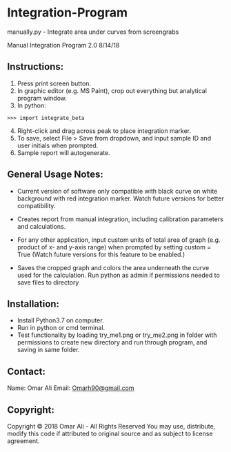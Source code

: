 # Integration-Program
manually.py - Integrate area under curves from screengrabs

Manual Integration Program 2.0 8/14/18

## Instructions:

1) Press print screen button.
2) In graphic editor (e.g. MS Paint), crop out everything but analytical program window.
3) In python:
```
>>> import integrate_beta
```
4) Right-click and drag across peak to place integration marker.
5) To save, select File > Save from dropdown, and input sample ID and user initials when prompted.
6) Sample report will autogenerate.

## General Usage Notes:

+ Current version of software only compatible with black curve on white background with red integration marker. Watch future versions for better compatibility.

+ Creates report from manual integration, including calibration parameters and calculations.

+ For any other application, input custom units of total area of graph (e.g. product of x- and y-axis range) when prompted by setting custom = True (Watch future versions for this feature to be enabled.)

+ Saves the cropped graph and colors the area underneath the curve used for the calculation. Run python as admin if permissions needed to save files to directory

## Installation:

+ Install Python3.7 on computer. 
+ Run in python or cmd terminal.
+ Test functionality by loading try_me1.png or try_me2.png in folder with permissions to create new directory and run through program, and saving in same folder.

## Contact:

Name: Omar Ali
Email: Omarh90@gmail.com

## Copyright:
Copyright &copy; 2018 Omar Ali - All Rights Reserved
You may use, distribute, modify this code if attributed to original source and as subject to license agreement.
